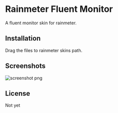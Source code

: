 # Rainmeter Fluent Monitor

A fluent monitor skin for rainmeter.

## Installation

Drag the files to rainmeter skins path.

## Screenshots
![screenshot png](https://user-images.githubusercontent.com/95398850/156460714-080a8496-5fae-4846-a185-f7cbf063ba17.jpg)

## License
Not yet
